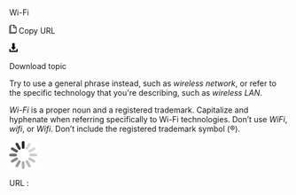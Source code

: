 ﻿# 

Wi-Fi

![Copy URL](media/wi-fi/Copy.png)
Copy URL

![Download](media/wi-fi/Download.png)

Download topic

Try to use a general phrase instead, such as *wireless network*, or refer to the specific technology that you're describing, such as *wireless LAN*.

*Wi-Fi* is a proper noun and a registered trademark. Capitalize and hyphenate when referring specifically to Wi-Fi technologies. Don’t use *WiFi*, *wifi*, or *Wifi*. Don’t include the registered trademark symbol (®).

![In progress](media/wi-fi/activity-large.gif)

URL :
